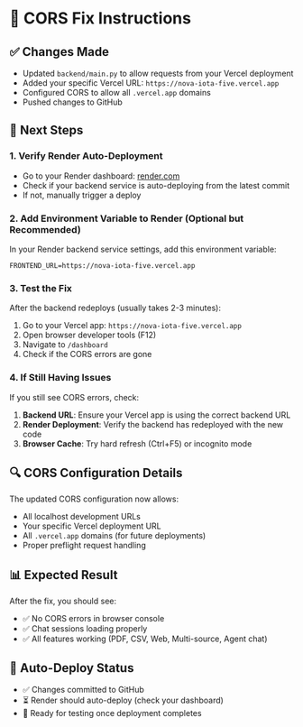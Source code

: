 # 🔧 CORS Fix Instructions

## ✅ Changes Made
- Updated `backend/main.py` to allow requests from your Vercel deployment
- Added your specific Vercel URL: `https://nova-iota-five.vercel.app`
- Configured CORS to allow all `.vercel.app` domains
- Pushed changes to GitHub

## 🚀 Next Steps

### 1. Verify Render Auto-Deployment
- Go to your Render dashboard: [render.com](https://render.com)
- Check if your backend service is auto-deploying from the latest commit
- If not, manually trigger a deploy

### 2. Add Environment Variable to Render (Optional but Recommended)
In your Render backend service settings, add this environment variable:
```
FRONTEND_URL=https://nova-iota-five.vercel.app
```

### 3. Test the Fix
After the backend redeploys (usually takes 2-3 minutes):
1. Go to your Vercel app: `https://nova-iota-five.vercel.app`
2. Open browser developer tools (F12)
3. Navigate to `/dashboard`
4. Check if the CORS errors are gone

### 4. If Still Having Issues
If you still see CORS errors, check:
1. **Backend URL**: Ensure your Vercel app is using the correct backend URL
2. **Render Deployment**: Verify the backend has redeployed with the new code
3. **Browser Cache**: Try hard refresh (Ctrl+F5) or incognito mode

## 🔍 CORS Configuration Details

The updated CORS configuration now allows:
- All localhost development URLs
- Your specific Vercel deployment URL
- All `.vercel.app` domains (for future deployments)
- Proper preflight request handling

## 📊 Expected Result
After the fix, you should see:
- ✅ No CORS errors in browser console
- ✅ Chat sessions loading properly
- ✅ All features working (PDF, CSV, Web, Multi-source, Agent chat)

## 🔄 Auto-Deploy Status
- ✅ Changes committed to GitHub
- ⏳ Render should auto-deploy (check your dashboard)
- 🎯 Ready for testing once deployment completes
